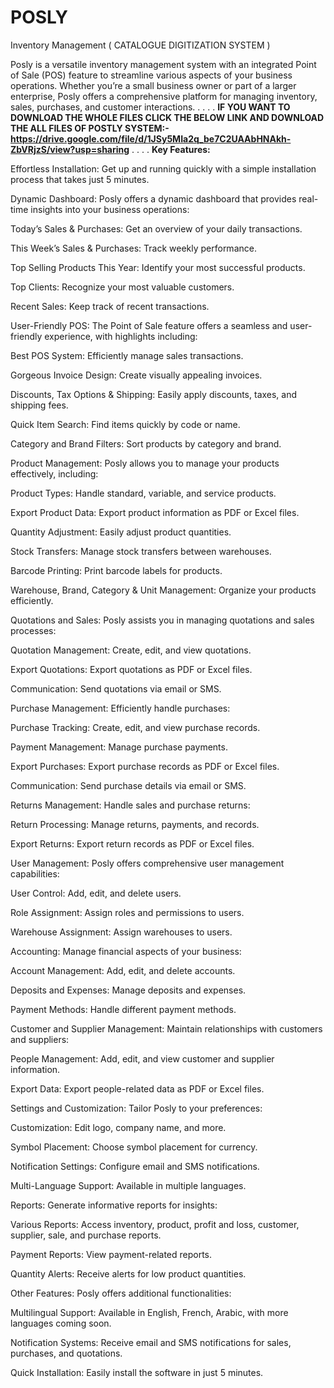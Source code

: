 # POSLY
Inventory Management ( CATALOGUE DIGITIZATION SYSTEM )

Posly is a versatile inventory management system with an integrated Point of Sale (POS) feature to streamline various aspects of your business operations. Whether you’re a small business owner or part of a larger enterprise, Posly offers a comprehensive platform for managing inventory, sales, purchases, and customer interactions.
.
.
.
.
**IF YOU WANT TO DOWNLOAD THE WHOLE FILES CLICK THE BELOW LINK AND DOWNLOAD THE ALL FILES OF POSTLY SYSTEM:-**
**https://drive.google.com/file/d/1JSy5MIa2q_be7C2UAAbHNAkh-ZbVRjzS/view?usp=sharing**
.
.
.
.
**Key Features:**

Effortless Installation: Get up and running quickly with a simple installation process that takes just 5 minutes.

Dynamic Dashboard: Posly offers a dynamic dashboard that provides real-time insights into your business operations:

Today’s Sales & Purchases: Get an overview of your daily transactions.

This Week’s Sales & Purchases: Track weekly performance.

Top Selling Products This Year: Identify your most successful products.

Top Clients: Recognize your most valuable customers.

Recent Sales: Keep track of recent transactions.

User-Friendly POS: The Point of Sale feature offers a seamless and user-friendly experience, with highlights including:

Best POS System: Efficiently manage sales transactions.

Gorgeous Invoice Design: Create visually appealing invoices.

Discounts, Tax Options & Shipping: Easily apply discounts, taxes, and shipping fees.

Quick Item Search: Find items quickly by code or name.

Category and Brand Filters: Sort products by category and brand.

Product Management: Posly allows you to manage your products effectively, including:

Product Types: Handle standard, variable, and service products.

Export Product Data: Export product information as PDF or Excel files.

Quantity Adjustment: Easily adjust product quantities.

Stock Transfers: Manage stock transfers between warehouses.

Barcode Printing: Print barcode labels for products.

Warehouse, Brand, Category & Unit Management: Organize your products efficiently.

Quotations and Sales: Posly assists you in managing quotations and sales processes:

Quotation Management: Create, edit, and view quotations.

Export Quotations: Export quotations as PDF or Excel files.

Communication: Send quotations via email or SMS.

Purchase Management: Efficiently handle purchases:

Purchase Tracking: Create, edit, and view purchase records.

Payment Management: Manage purchase payments.

Export Purchases: Export purchase records as PDF or Excel files.

Communication: Send purchase details via email or SMS.

Returns Management: Handle sales and purchase returns:

Return Processing: Manage returns, payments, and records.

Export Returns: Export return records as PDF or Excel files.

User Management: Posly offers comprehensive user management capabilities:

User Control: Add, edit, and delete users.

Role Assignment: Assign roles and permissions to users.

Warehouse Assignment: Assign warehouses to users.

Accounting: Manage financial aspects of your business:

Account Management: Add, edit, and delete accounts.

Deposits and Expenses: Manage deposits and expenses.

Payment Methods: Handle different payment methods.

Customer and Supplier Management: Maintain relationships with customers and suppliers:

People Management: Add, edit, and view customer and supplier information.

Export Data: Export people-related data as PDF or Excel files.

Settings and Customization: Tailor Posly to your preferences:

Customization: Edit logo, company name, and more.

Symbol Placement: Choose symbol placement for currency.

Notification Settings: Configure email and SMS notifications.

Multi-Language Support: Available in multiple languages.

Reports: Generate informative reports for insights:

Various Reports: Access inventory, product, profit and loss, customer, supplier, sale, and purchase reports.

Payment Reports: View payment-related reports.

Quantity Alerts: Receive alerts for low product quantities.

Other Features: Posly offers additional functionalities:

Multilingual Support: Available in English, French, Arabic, with more languages coming soon.

Notification Systems: Receive email and SMS notifications for sales, purchases, and quotations.

Quick Installation: Easily install the software in just 5 minutes.



